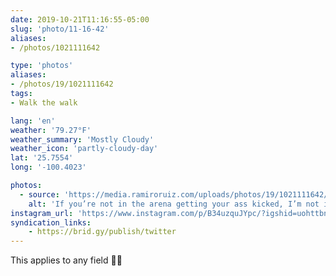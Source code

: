 ```yaml
---
date: 2019-10-21T11:16:55-05:00
slug: 'photo/11-16-42'
aliases:
- /photos/1021111642

type: 'photos'
aliases:
- /photos/19/1021111642
tags:
- Walk the walk

lang: 'en'
weather: '79.27°F'
weather_summary: 'Mostly Cloudy'
weather_icon: 'partly-cloudy-day'
lat: '25.7554'
long: '-100.4023'

photos:
  - source: 'https://media.ramiroruiz.com/uploads/photos/19/1021111642/if-you-re-not-in-the-arena-getting-your-ass-kicked--i-m-not-interested-in-your-opinion.jpg'
    alt: 'If you’re not in the arena getting your ass kicked, I’m not interested in your opinion'
instagram_url: 'https://www.instagram.com/p/B34uzquJYpc/?igshid=uohttbnfvq1q'
syndication_links:
    - https://brid.gy/publish/twitter
---
```

This applies to any field 🙌🏻
